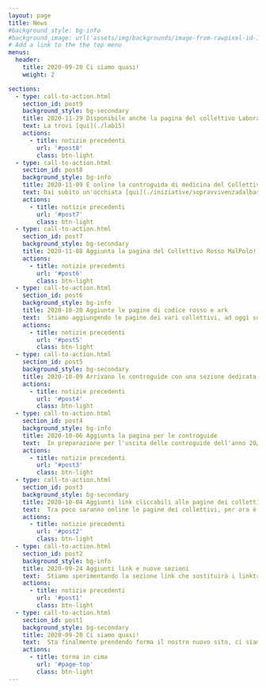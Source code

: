 ```yaml
---
layout: page
title: News
#background_style: bg-info
#background_image: url('assets/img/backgrounds/image-from-rawpixel-id-1199650-jpeg.jpg')
# Add a link to the the top menu
menus:
  header:
    title: 2020-09-20 Ci siamo quasi!
    weight: 2

sections:
  - type: call-to-action.html
    section_id: post9
    background_style: bg-secondary
    title: 2020-11-29 Disponibile anche la pagina del collettivo Laboratorio 15!
    text: La trovi [qui](./lab15)
    actions:
      - title: notizie precedenti
        url: '#post8'
        class: btn-light
  - type: call-to-action.html
    section_id: post8
    background_style: bg-info
    title: 2020-11-09 È online la controguida di medicina del Collettivo Codice Rosso!
    text: Dai subito un'occhiata [qui](./iniziative/sopravvivenzadalbasso/controguide/codrosso20)
    actions:
      - title: notizie precedenti
        url: '#post7'
        class: btn-light
  - type: call-to-action.html
    section_id: post7
    background_style: bg-secondary
    title: 2020-11-08 Aggiunta la pagina del Collettivo Rosso MalPolo!
    actions:
      - title: notizie precedenti
        url: '#post6'
        class: btn-light
  - type: call-to-action.html
    section_id: post6
    background_style: bg-info
    title: 2020-10-20 Aggiunte le pagine di codice rosso e ark
    text:  Stiamo aggiungendo le pagine dei vari collettivi, ad oggi sono disponibili, oltre a scienze, le pagine di Ark e Codice Rosso, presto arriveranno anche le altre!
    actions:
      - title: notizie precedenti
        url: '#post5'
        class: btn-light
  - type: call-to-action.html
    section_id: post5
    background_style: bg-secondary
    title: 2020-10-09 Arrivano le controguide con una sezione dedicata e alcuni miglioramenti grafici al sito
    actions:
      - title: notizie precedenti
        url: '#post4'
        class: btn-light
  - type: call-to-action.html
    section_id: post4
    background_style: bg-info
    title: 2020-10-06 Aggiunta la pagina per le controguide
    text:  In preparazione per l'uscita delle controguide dell'anno 20/21 abbiamo inserito una pagina per ospitarle qui sul sito e la trovate al link [Controguide](controguide) e nel menù.
    actions:
      - title: notizie precedenti
        url: '#post3'
        class: btn-light
  - type: call-to-action.html
    section_id: post3
    background_style: bg-secondary
    title: 2020-10-04 Aggiunti link cliccabili alle pagine dei collettivi, piccoli miglioramenti al codice
    text:  Tra poco saranno online le pagine dei collettivi, per ora è in prova solo quella di Scienze, le altre rimandano a una generica pagina di prova.
    actions:
      - title: notizie precedenti
        url: '#post2'
        class: btn-light
  - type: call-to-action.html
    section_id: post2
    background_style: bg-info
    title: 2020-09-24 Aggiunti link e nuove sezioni
    text:  Stiamo sperimentando la sezione link che sostituirà i linktree dei nostri account instagram, per ora è in prova solo per collettivo di scienze e lo trovate [qui](links_scienze). Inoltre è presente una pagina, per ora molto minimal, dedicata a [CatBox](/iniziative/sopravvivenzadalbasso/catbox), con integrazione per mandarci direttamente un'email per richiedere le credenziali di accesso.
    actions:
      - title: notizie precedenti
        url: '#post1'
        class: btn-light
  - type: call-to-action.html
    section_id: post1
    background_style: bg-secondary
    title: 2020-09-20 Ci siamo quasi!
    text:  Sta finalmente prendendo forma il nostro nuovo sito, ci siamo spostatə dal vecchio dominio .org che, purtroppo, non possediamo più. Come mai questo sito? Studenti di Sinistra intende lavorare il più possibile con soluzioni self-hosted, riducendo la propria dipendenza da social network e contemporaneamente rendere possibili nuove forme di comunicazione (in futuro desideriamo avere un blog, per esempio). Per ora ci trovi sempre su [facebook](https://www.facebook.com/studenti.disinistra.1) e [Instagram](https://www.instagram.com/studentidisinistra/) se hai domande scrivici a info.studentidisinistra@gmail.com
    actions:
      - title: torna in cima
        url: '#page-top'
        class: btn-light
---
```

